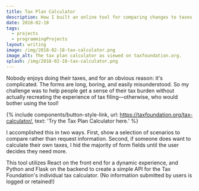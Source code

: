 ```yaml
---
title: Tax Plan Calculator
description: How I built an online tool for comparing changes to taxes owed under the Tax Cuts and Jobs Act versus previous law.
date: 2018-02-18
tags:
  - projects
  - programmingProjects
layout: writing
image: /img/2018-02-18-tax-calculator.png
image_alt: The tax plan calculator as viewed on taxfoundation.org.
splash: /img/2018-02-18-tax-calculator.png
---
```


Nobody enjoys doing their taxes, and for an obvious reason: it's complicated. The forms are long, boring, and easily misunderstood. So my challenge was to help people get a sense of their tax burden without actually recreating the experience of tax filing—otherwise, who would bother using the tool!

{% include components/button-style-link, url: https://taxfoundation.org/tax-calculator/, text: 'Try the Tax Plan Calculator here.' %}

I accomplished this in two ways. First, show a selection of scenarios to compare rather than request information. Second, if someone does want to calculate their own taxes, I hid the majority of form fields until the user decides they need more.

This tool utilizes React on the front end for a dynamic experience, and Python and Flask on the backend to create a simple API for the Tax Foundation's individual tax calculator. (No information submitted by users is logged or retained!)
